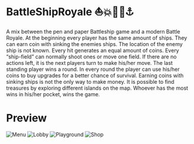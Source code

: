 # BattleShipRoyale :boat:💥:gun::ship::anchor: 
A mix between the pen and paper Battleship game and a modern Battle Royale.
At the beginning every player has the same amount of ships. They can earn coin with sinking the enemies ships. The location of the enemy ship is not known.  Every hit generates an equal amount of coins. Every “ship-field” can normally shoot ones or move one field. If there are no actions left, it is the next players turn to make his/her move.
The last standing player wins a round. In every round the player can use his/her coins to buy upgrades for a better chance of survival.
Earning coins with sinking ships is not the only way to make money. It is possible to find treasures by exploring different islands on the map.
Whoever has the most wins in his/her pocket, wins the game.

# Preview


![Menu](https://i.postimg.cc/4dRVWvkJ/Screenshot-2021-01-27-React-App.png)
![Lobby](https://i.postimg.cc/1zqD0CdC/Screenshot-2021-01-27-React-App-1.png)
![Playground](https://i.postimg.cc/B65Dk842/Screenshot-2021-01-27-React-App-2.png)
![Shop](https://i.postimg.cc/L87z1Kxg/Screenshot-2021-01-27-React-App-3.png)







